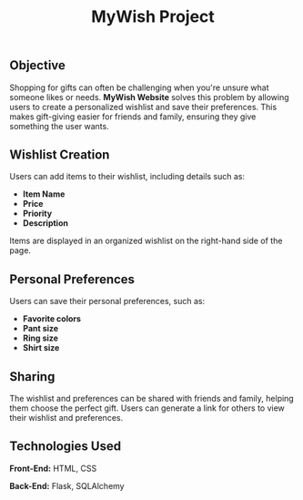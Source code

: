 <!DOCTYPE html>
<html lang="en">
<body>
    <header>
        <h1>MyWish Project</h1>
    </header>
    <section>
                <h2>Objective</h2>
        <p>
            Shopping for gifts can often be challenging when you're unsure what someone likes or needs. 
            <strong>MyWish Website</strong> solves this problem by allowing users to create a personalized wishlist 
            and save their preferences. This makes gift-giving easier for friends and family, ensuring they 
            give something the user wants.
        </p>
    </section>
    <section>
        <h2>Wishlist Creation</h2>
        <p>Users can add items to their wishlist, including details such as:</p>
        <ul>
            <li><strong>Item Name</strong></li>
            <li><strong>Price</strong></li>
            <li><strong>Priority</strong></li>
            <li><strong>Description</strong></li>
        </ul>
        <p>
            Items are displayed in an organized wishlist on the right-hand side of the page.
        </p>
    </section>
    <section>
        <h2>Personal Preferences</h2>
        <p>Users can save their personal preferences, such as:</p>
        <ul>
            <li><strong>Favorite colors</strong></li>
            <li><strong>Pant size</strong></li>
            <li><strong>Ring size</strong></li>
            <li><strong>Shirt size</strong></li>
        </ul>
    </section>
    <section>
        <h2>Sharing</h2>
        <p>
            The wishlist and preferences can be shared with friends and family, helping them choose the perfect gift.
            Users can generate a link for others to view their wishlist and preferences.
        </p>
    </section>
    <section class="technologies">
        <h2>Technologies Used</h2>
        <p><strong>Front-End:</strong> HTML, CSS</p>
        <p><strong>Back-End:</strong> Flask, SQLAlchemy</p>
    </section>
</body>
</html>
